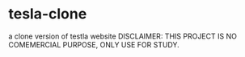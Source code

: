 # tesla-clone
a clone version of testla website
DISCLAIMER: THIS PROJECT IS NO COMEMERCIAL PURPOSE, ONLY USE FOR STUDY.
